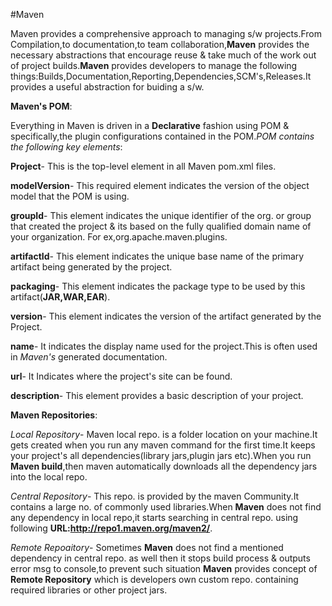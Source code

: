 #Maven

  Maven provides a comprehensive approach to managing s/w projects.From Compilation,to documentation,to team collaboration,**Maven** provides
  the necessary abstractions that encourage reuse & take much of the work out of project builds.**Maven** provides developers to manage the following things:Builds,Documentation,Reporting,Dependencies,SCM's,Releases.It provides a useful abstraction for buiding a s/w.
  
  
  **Maven's POM**:
  
  Everything in Maven is driven in a **Declarative** fashion using POM & specifically,the plugin configurations contained in the POM.*POM contains the following key elements*:
  
  **Project**- This is the top-level element in all Maven pom.xml files.
  
  **modelVersion**- This required element indicates the version of the object model that the POM is using.
  
  **groupId**- This element indicates the unique identifier of the org. or group that created the project & its based on the fully qualified domain name of your organization. For ex,org.apache.maven.plugins.
  
  **artifactId**- This element indicates the unique base name of the primary artifact being generated by the project.
  
  **packaging**- This element indicates the package type to be used by this artifact(**JAR,WAR,EAR**).
  
  **version**- This element indicates the version of the artifact generated by the Project.
  
  **name**- It indicates the display name used for the project.This is often used in *Maven's*  generated documentation.
  
  **url**- It Indicates where the project's site can be found.
  
  **description**- This element provides a basic description of your project.
  
  **Maven Repositories**:
  
  *Local Repository*- Maven local repo. is a folder location on your machine.It gets created when you run any maven command for the first time.It keeps your project's all dependencies(library jars,plugin jars etc).When you run **Maven build**,then maven automatically downloads all the dependency jars into the local repo.
  
  
  *Central Repository*- This repo. is provided by the maven Community.It contains a large no. of commonly used libraries.When **Maven** does not find any dependency in local repo,it starts searching in central repo. using following **URL:http://repo1.maven.org/maven2/**.
  
  
  *Remote Repoaitory*- Sometimes **Maven** does not find a mentioned dependency in central repo. as well then it stops build process & outputs error msg to console,to prevent such situation **Maven** provides concept of **Remote Repository** which is developers own custom repo. containing required libraries or other project jars.
  
  